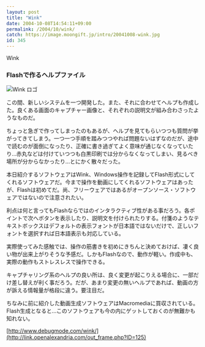 ```yaml
---
layout: post
title: "Wink"
date: 2004-10-08T14:54:11+09:00
permalink: /2004/10/wink/
catch: https://image.moongift.jp/intro/20041008-wink.jpg
id: 345
---
```

Wink  
<!--more-->

### Flashで作るヘルプファイル
  

![Wink ロゴ](https://image.moongift.jp/intro/20041008-wink.jpg "Wink ロゴ")

  

この間、新しいシステムを一つ開発した。また、それに合わせてヘルプも作成した。良くある画面のキャプチャー画像と、それぞれの説明文が組み合わさったようなものだ。

  

ちょっと急ぎで作ってしまったのもあるが、ヘルプを見てもらいつつも質問が挙がってきてしまう。一つ一つ手順を踏みつつやれば問題ないはずなのだが、途中で読むのが面倒になったり、正確に書き過ぎてよく意味が通じなくなっていたり…赤丸などは付けていつつも白黒印刷では分からなくなってしまい、見るべき場所が分からなかったり…とにかく散々だった。

  

本日紹介するソフトウェアはWink、Windows操作を記録してFlash形式にしてくれるソフトウェアだ。今まで操作を動画にしてくれるソフトウェアはあったが、Flashは初めてだ。尚、フリーウェアではあるがオープンソース・ソフトウェアではないので注意されたい。

  

利点は何と言ってもFlashならではのインタラクティブ性がある事だろう。各ポイントで次へボタンを表示したり、説明文を付けられたりする。付箋のようなテキストボックスはデフォルトの表示フォントが日本語ではないだけで、正しいフォントを選択すれば日本語表示も対応している。

  

実際使ってみた感触では、操作の筋書きを初めにきちんと決めておけば、凄く良い物が出来上がりそうな予感だ。しかもFlashなので、動作が軽い。作成中も、実際の動作もストレスレスで操作できる。

  

キャプチャリング系のヘルプの良い所は、良く変更が起こりえる場合に、一部だけ差し替えが利く事だろう。だが、あまり変更の無いヘルプであれば、動画の方が訴える情報量が格段に違う。要注目だ。

  

ちなみに前に紹介した動画生成ソフトウェアはMacromediaに買収されている。Flash生成となると…このソフトウェアも今の内にゲットしておくのが無難かも知れない。

  

[http://www.debugmode.com/wink/](http://link.openalexandria.com/out_frame.php?ID=125)

